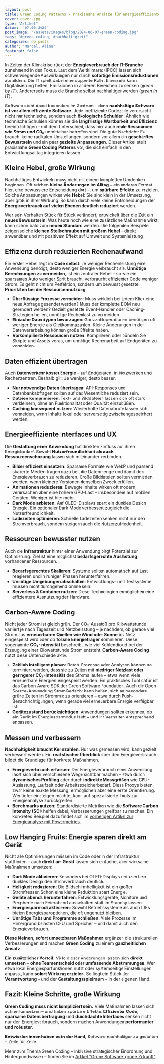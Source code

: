 ```yaml
---
layout: post
title: Green Coding Patterns - Praxisnahe Ansätze für energieeffiziente Software
cover: cover.jpg
type: "Artikel"
datum:  "07.05.2025"
post_image: "/assets/images/blog/2024-06-07-green-coding.jpg"
tags: "#green-coding, #nachhaltigkeit"
categories: de posts
author: "Marcel, Alina"
featured: false
---
```


In Zeiten der Klimakrise rückt der **Energieverbrauch der IT-Branche** zunehmend in den Fokus. Laut dem Weltklimarat (IPCC) lassen sich schwerwiegende Auswirkungen nur durch **sofortige Emissionsreduktionen** abmildern. Die IT spielt dabei eine doppelte Rolle: Einerseits kann Digitalisierung helfen, Emissionen in anderen Bereichen zu senken (*green by IT*). Andererseits muss die Branche selbst nachhaltiger werden (*green in IT*).

Software steht dabei besonders im Zentrum – denn **nachhaltige Software ist vor allem effiziente Software**. Jede ineffiziente Codezeile verursacht nicht nur technische, sondern auch **ökologische Schulden**. Ähnlich wie technische Schulden können sie die **langfristige Wartbarkeit und Effizienz** beeinträchtigen – mit dem Unterschied, dass hier auch **reale Ressourcen wie Strom und CO₂** unmittelbar betroffen sind. Die gute Nachricht: Es braucht keine radikalen Umstellungen, sondern vor allem ein **geschärftes Bewusstsein** und ein paar **gezielte Anpassungen**. Dieser Artikel stellt praxisnahe **Green Coding Patterns** vor, die sich einfach in den Entwicklungsalltag integrieren lassen.

## Kleine Hebel, große Wirkung

Nachhaltiges Entwickeln muss nicht mit einem kompletten Umdenken beginnen. Oft reichen **kleine Änderungen im Alltag** – ein anderes Format hier, eine bewusstere Entscheidung dort –, um **spürbare Effekte** zu erzielen. Solche Anpassungen wirken wie **Hebel**: Sie sind klein in der Umsetzung, aber groß in ihrer Wirkung. So kann durch viele kleine Entscheidungen der **Energieverbrauch auf vielen Ebenen deutlich reduziert** werden.

Wer sein Verhalten Stück für Stück verändert, entwickelt über die Zeit ein **neues Bewusstsein**. Was heute noch wie eine zusätzliche Maßnahme wirkt, kann schon bald zum **neuen Standard** werden. Die folgenden Beispiele zeigen solche **kleinen Stellschrauben mit großem Hebel** – direkt anwendbar und mit positivem Effekt auf Umwelt und Systemleistung.

## Effizienz durch reduzierten Rechenaufwand

Ein erster Hebel liegt im **Code selbst**: Je weniger Rechenleistung eine Anwendung benötigt, desto weniger Energie verbraucht sie. **Unnötige Berechnungen zu vermeiden**, ist ein zentraler Hebel – so wie ein sparsames Auto weniger Sprit braucht, verbraucht effizienter Code weniger Strom. Es geht nicht um Perfektion, sondern um bewusst gesetzte **Prioritäten bei der Ressourcennutzung**.

* **Überflüssige Prozesse vermeiden**: Muss wirklich bei jedem Klick eine neue Abfrage gesendet werden? Muss der komplette DOM neu gerendert werden? Gezielt gesetzte Event-Handler oder Caching-Strategien helfen, unnötige Rechenlast zu vermeiden.
* **Einfache Datentypen bevorzugen**: Ganzzahloperationen benötigen oft weniger Energie als Gleitkommazahlen. Kleine Änderungen in der Datenverarbeitung können große Effekte haben.
* **Vorkompilierte Ressourcen nutzen**: Kompilieren oder bündeln Sie Skripte und Assets vorab, um unnötige Rechenarbeit auf Endgeräten zu vermeiden.

## Daten effizient übertragen

Auch **Datenverkehr kostet Energie** – auf Endgeräten, in Netzwerken und Rechenzentren. Deshalb gilt: Je weniger, desto besser.

* **Nur notwendige Daten übertragen**: API-Responses und Datenbankabfragen sollten auf das Wesentliche reduziert sein.
* **Dateien komprimieren**: Text- und Bilddateien lassen sich oft stark verkleinern, ohne an Funktionalität oder Qualität einzubüßen.
* **Caching konsequent nutzen**: Wiederholte Datenabrufe lassen sich vermeiden, wenn Inhalte lokal oder serverseitig zwischengespeichert werden.

## Energieeffiziente Interfaces und UX

Die **Gestaltung einer Anwendung** hat direkten Einfluss auf ihren Energiebedarf. Sowohl **Nutzerfreundlichkeit als auch Ressourcenschonung** lassen sich miteinander verbinden.

* **Bilder effizient einsetzen**: Sparsame Formate wie WebP und passend skalierte Medien tragen dazu bei, die Datenmenge und damit den Energieverbrauch zu reduzieren. Große Bilddateien sollten vermieden werden, wenn kleinere Versionen denselben Zweck erfüllen.
* **Animationen reduzieren**: Bewegte Inhalte wirken oft modern, verursachen aber eine höhere GPU-Last – insbesondere auf mobilen Geräten. Weniger ist hier mehr.
* **Dark Mode anbieten**: Auf OLED-Displays spart ein dunkles Design Energie. Ein optionaler Dark Mode verbessert zugleich die Nutzerfreundlichkeit.
* **Ladezeiten optimieren**: Schnelle Ladezeiten senken nicht nur den Stromverbrauch, sondern steigern auch die Nutzerzufriedenheit.

## Ressourcen bewusster nutzen

Auch die **Infrastruktur** hinter einer Anwendung birgt Potenzial zur Optimierung. Ziel ist eine möglichst **bedarfsgerechte Auslastung** vorhandener Ressourcen.

* **Bedarfsgerechtes Skalieren**: Systeme sollten automatisch auf Last reagieren und in ruhigen Phasen herunterfahren.
* **Unnötige Umgebungen abschalten**: Entwicklungs- und Testsysteme müssen nicht durchgehend online sein.
* **Serverless & Container nutzen**: Diese Technologien ermöglichen eine effizientere Ausnutzung der Hardware.

## Carbon-Aware Coding

Nicht jeder Strom ist gleich grün. Der CO₂-Ausstoß pro Kilowattstunde variiert je nach Tageszeit und Netzbelastung – je nachdem, ob gerade viel Strom aus **erneuerbaren Quellen wie Wind oder Sonne** ins Netz eingespeist wird oder ob **fossile Energieträger** dominieren. Diese sogenannte **CO₂-Intensität** beschreibt, wie viel Kohlendioxid bei der Erzeugung einer Kilowattstunde Strom entsteht. **Carbon-Aware Coding** nutzt diese Unterschiede aktiv.

* **Zeitlich intelligent planen**: Batch-Prozesse oder Analysen können so terminiert werden, dass sie zu Zeiten mit **niedriger Netzlast oder geringerer CO₂-Intensität** des Stroms laufen – etwa wenn viele erneuerbare Energien eingespeist werden. Ein praktisches Tool dafür ist das Carbon Aware SDK der Green Software Foundation. Auch die Open-Source-Anwendung StromGedacht kann helfen, sich an besonders grüne Zeiten im Strommix zu orientieren – etwa durch Push-Benachrichtigungen, wenn gerade viel erneuerbare Energie verfügbar ist.
* **Gerätezustand berücksichtigen**: Anwendungen sollten erkennen, ob ein Gerät im Energiesparmodus läuft – und ihr Verhalten entsprechend anpassen.

## Messen und verbessern

**Nachhaltigkeit braucht Kennzahlen**. Nur was gemessen wird, kann gezielt verbessert werden. Ein **realistischer Überblick** über den Energieverbrauch bildet die Grundlage für konkrete Maßnahmen.

* **Energieverbrauch erfassen**: Der Energieverbrauch einer Anwendung lässt sich über verschiedene Wege sichtbar machen – etwa durch **dynamisches Profiling** oder durch **indirekte Messgrößen** wie CPU-Auslastung, Laufzeit oder Arbeitsspeicherbedarf. Diese Proxys bieten zwar keine exakte Messung, ermöglichen aber eine erste Orientierung. Wer tiefer einsteigen möchte, kann auf spezialisierte Tools zur Energieanalyse zurückgreifen.
* **Benchmarks nutzen**: Standardisierte Metriken wie die **Software Carbon Intensity (SCI)** helfen dabei, Verbesserungen greifbar zu machen. Ein konkretes Beispiel dazu findet sich im [vorherigen Artikel zur Energieanalyse mit Powermetrics](https://mehrwert.tech/powermetrics).

## Low Hanging Fruits: Energie sparen direkt am Gerät

Nicht alle Optimierungen müssen im Code oder in der Infrastruktur stattfinden – auch **direkt am Gerät** lassen sich einfache, aber wirksame Maßnahmen umsetzen:

* **Dark Mode aktivieren**: Besonders bei OLED-Displays reduziert ein dunkles Design den Stromverbrauch deutlich.
* **Helligkeit reduzieren**: Die Bildschirmhelligkeit ist ein großer Stromfresser. Schon eine kleine Reduktion spart Energie.
* **Geräte abends herunterfahren**: Entwicklungsgeräte, Monitore und Peripherie nach Feierabend ausschalten statt im Standby lassen.
* **Energiesparmodi aktivieren**: Sowohl Betriebssysteme als auch IDEs bieten Energiesparoptionen, die oft ungenutzt bleiben.
* **Unnötige Tabs und Programme schließen**: Viele Prozesse im Hintergrund belasten CPU und Speicher – und damit auch den Energieverbrauch.

**Diese kleinen, sofort umsetzbaren Maßnahmen** ergänzen die strukturellen Verbesserungen und machen **Green Coding** zu einem **ganzheitlichen Ansatz**.

**Ein zusätzlicher Vorteil:** Viele dieser Änderungen lassen sich **direkt umsetzen** – **ohne Teamentscheid oder umfassende Abstimmungen**. Wer etwa lokal Energiesparfunktionen nutzt oder systemseitige Einstellungen anpasst, kann **sofort Wirkung erzielen**. So liegt ein Stück der **Verantwortung** – und der **Gestaltungsspielraum** – in der eigenen Hand.

## Fazit: Kleine Schritte, große Wirkung

**Green Coding muss nicht kompliziert sein.** Viele Maßnahmen lassen sich schnell umsetzen – und haben spürbare Effekte. **Effizienter Code**, **sparsame Datenübertragung** und **durchdachte Interfaces** senken nicht nur den Energieverbrauch, sondern machen Anwendungen **performanter und robuster**.

**Entwickler\:innen haben es in der Hand**, Software nachhaltiger zu gestalten – Zeile für Zeile.

Mehr zum Thema Green Coding – inklusive strategischer Einordnung und Hintergrundwissen – finden Sie im [Artikel "Grüne Software, grüne Zukunft"](https://mehrwert.tech/green-coding).
